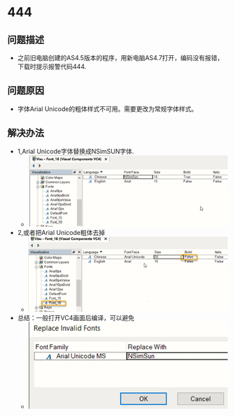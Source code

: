 # 444
## 问题描述
- 之前旧电脑创建的AS4.5版本的程序，用新电脑AS4.7打开，编码没有报错，下载时提示报警代码444.
## 问题原因
- 字体Arial Unicode的粗体样式不可用。需要更改为常规字体样式。
## 解决办法
- 1,Arial Unicode字体替换成NSimSUN字体.
    - ![Img](./FILES/444.md/img-20220810153444.png)
- 2,或者把Arial Unicode粗体去掉
    - ![Img](./FILES/444.md/img-20220810153458.png)
- 总结：一般打开VC4画面后编译，可以避免
    - ![Img](./FILES/444.md/img-20220810153508.png)
